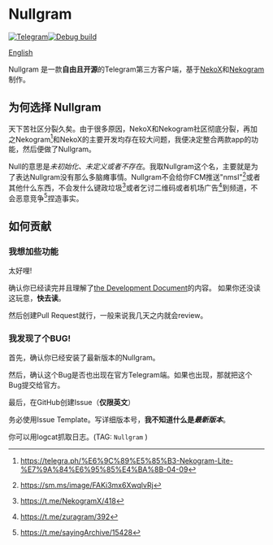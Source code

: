 # Nullgram

[![Telegram](https://img.shields.io/static/v1?label=Telegram&message=@NullgramClient&color=0088cc)](https://t.me/NullgramClient)[![Debug build](https://github.com/qwq233/Nullgram/actions/workflows/debug.yml/badge.svg?branch=master)](https://github.com/qwq233/Nullgram/actions/workflows/debug.yml)

[English](README.md)

Nullgram 是一款**自由且开源**的Telegram第三方客户端，基于[NekoX](https://github.com/NekoX-Dev/NekoX)和[Nekogram](https://gitlab.com/Nekogram/Nekogram)制作。

## 为何选择 Nullgram
天下苦社区分裂久矣。由于很多原因，NekoX和Nekogram社区彻底分裂，再加之Nekogram[^1]和NekoX的主要开发均存在较大问题，我便决定整合两款app的功能，然后便做了Nullgram。

Null的意思是*未初始化、未定义或者不存在*。我取Nullgram这个名，主要就是为了表达Nullgram没有那么多脑瘫事情。Nullgram不会给你FCM推送"nmsl"[^2]或者其他什么东西，不会发什么键政垃圾[^3]或者乞讨二维码或者机场广告[^4]到频道，不会恶意竞争[^5]捏造事实。

## 如何贡献

### 我想加些功能
太好哩!

确认你已经读完并且理解了[the Development Document](.github/CONTRIBUTION.md)的内容。
如果你还没读这玩意，**快去读**。

然后创建Pull Request就行，一般来说我几天之内就会review。

### 我发现了个BUG!

首先，确认你已经安装了最新版本的Nullgram。

然后，确认这个Bug是否也出现在官方Telegram端。如果也出现，那就把这个Bug提交给官方。

最后，在GitHub创建Issue（**仅限英文**）

务必使用Issue Template。写详细版本号，**我不知道什么是*最新版本***。

你可以用logcat抓取日志。(TAG:  `Nullgram` )

[^1]: https://telegra.ph/%E6%9C%89%E5%85%B3-Nekogram-Lite-%E7%9A%84%E6%95%85%E4%BA%8B-04-09

[^2]:https://sm.ms/image/FAKi3mx6XwqlvRj

[^3]:https://t.me/NekogramX/418

[^4]:https://t.me/zuragram/392

[^5]:https://t.me/sayingArchive/15428

